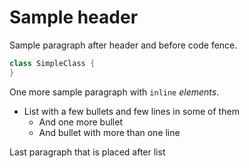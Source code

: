 # Sample header

Sample paragraph after header and before code fence.

```java
class SimpleClass {
}
```

One more sample paragraph with `inline` *elements*.

* List with a few bullets
  and few lines in some of them
    * And one more bullet
    * And bullet with more
      than one line

Last paragraph that is placed after list
